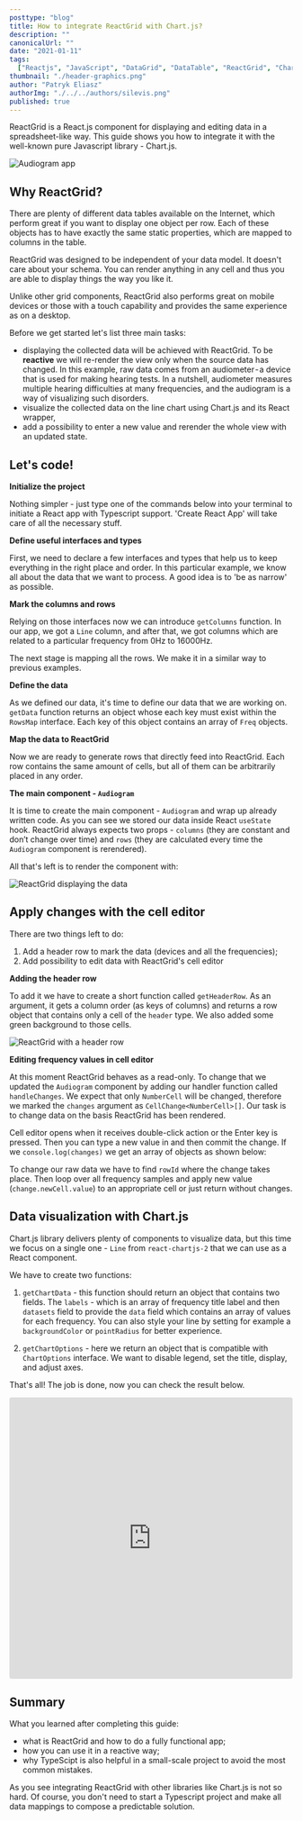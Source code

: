 ```yaml
---
posttype: "blog"
title: How to integrate ReactGrid with Chart.js?
description: ""
canonicalUrl: ""
date: "2021-01-11"
tags:
  ["Reactjs", "JavaScript", "DataGrid", "DataTable", "ReactGrid", "Chart.js", "Typescript"]
thumbnail: "./header-graphics.png"
author: "Patryk Eliasz"
authorImg: "./../../authors/silevis.png"
published: true
---
```


ReactGrid is a React.js component for displaying and editing data in a spreadsheet-like way. 
This guide shows you how to integrate it with the well-known pure Javascript library - Chart.js.

![Audiogram app](./full-view.png)

## Why ReactGrid?

There are plenty of different data tables available on the Internet, which perform great if you want to display one object per row. 
Each of these objects has to have exactly the same static properties, which are mapped to columns in the table.

ReactGrid was designed to be independent of your data model.
It doesn't care about your schema. You can render anything in any cell and thus you are able to display things the way you like it.

Unlike other grid components, ReactGrid also performs great on mobile devices or those with a touch capability and provides the same experience as on a desktop.

Before we get started let's list three main tasks:

- displaying the collected data will be achieved with ReactGrid. To be **reactive** we will re-render the view only when the source data has changed.
  In this example, raw data comes from an audiometer - a device that is used for making hearing tests.
  In a nutshell, audiometer measures multiple hearing difficulties at many frequencies,  and the audiogram is a way of
  visualizing such disorders.
- visualize the collected data on the line chart using Chart.js and its React wrapper,
- add a possibility to enter a new value and rerender the whole view with an updated state.

## Let's code!

**Initialize the project**

Nothing simpler - just type one of the commands below into your terminal to initiate a React app with Typescript support.
'Create React App' will take care of all the necessary stuff.

<!-- https://gist.github.com/patryk0493/32c10a2f03059d8153ca300d2f11314f#file-project_init -->
<Gist id='32c10a2f03059d8153ca300d2f11314f' file='project_init' />

**Define useful interfaces and types**

First, we need to declare a few interfaces and types that help us to keep everything in the right place and order.
In this particular example, we know all about the data that we want to process.
A good idea is to 'be as narrow' as possible.

<!-- https://gist.github.com/patryk0493/32c10a2f03059d8153ca300d2f11314f?file=interfaces.ts -->
<Gist id='32c10a2f03059d8153ca300d2f11314f' file='interfaces.ts' />

**Mark the columns and rows**

Relying on those interfaces now we can introduce `getColumns` function. 
In our app, we got a `Line` column, and after that, we got columns which are related to a particular frequency from 0Hz to 16000Hz.

<!-- https://gist.github.com/patryk0493/32c10a2f03059d8153ca300d2f11314f?file=columns.ts -->
<Gist id='32c10a2f03059d8153ca300d2f11314f' file='columns.ts' />

The next stage is mapping all the rows. We make it in a similar way to previous examples.

<!-- https://gist.github.com/patryk0493/32c10a2f03059d8153ca300d2f11314f?file=rows.ts -->
<Gist id='32c10a2f03059d8153ca300d2f11314f' file='rows.ts' />

**Define the data**

As we defined our data, it's time to define our data that we are working on. 
`getData` function returns an object whose each key must exist within the `RowsMap` interface.
Each key of this object contains an array of `Freq` objects.

<!-- https://gist.github.com/patryk0493/32c10a2f03059d8153ca300d2f11314f?file=getData.ts -->
<Gist id='32c10a2f03059d8153ca300d2f11314f' file='getData.ts' />

**Map the data to ReactGrid**

Now we are ready to generate rows that directly feed into ReactGrid. 
Each row contains the same amount of cells, but all of them can be arbitrarily placed in any order.

<!-- https://gist.github.com/patryk0493/32c10a2f03059d8153ca300d2f11314f?file=getRows.ts -->
<Gist id='32c10a2f03059d8153ca300d2f11314f' file='getRows.ts' />

**The main component - `Audiogram`**

It is time to create the main component - `Audiogram` and wrap up already written code. 
As you can see we stored our data inside React `useState` hook. 
ReactGrid always expects two props - `columns` (they are constant and don’t change over time) and `rows` 
(they are calculated every time the `Audiogram` component is rerendered).

<!-- https://gist.github.com/patryk0493/32c10a2f03059d8153ca300d2f11314f?file=Audiogram.ts -->
<Gist id='32c10a2f03059d8153ca300d2f11314f' file='Audiogram.ts' />

All that's left is to render the component with:

<!-- https://gist.github.com/patryk0493/32c10a2f03059d8153ca300d2f11314f?file=index.ts -->
<Gist id='32c10a2f03059d8153ca300d2f11314f' file='index.ts' />

![ReactGrid displaying the data](./only-grid.png)

## Apply changes with the cell editor

There are two things left to do:

1. Add a header row to mark the data (devices and all the frequencies);
2. Add possibility to edit data with ReactGrid's cell editor

**Adding the header row**

To add it we have to create a short function called `getHeaderRow`. 
As an argument, it gets a column order (as keys of columns) and returns a row object that contains only a cell of the `header` type. 
We also added some green background to those cells.

<!-- https://gist.github.com/patryk0493/32c10a2f03059d8153ca300d2f11314f?file=getHeaderRow.ts -->
<Gist id='32c10a2f03059d8153ca300d2f11314f' file='getHeaderRow.ts' />

![ReactGrid with a header row](./reactgrid-with-header.png)

**Editing frequency values in cell editor**

At this moment ReactGrid behaves as a read-only. 
To change that we updated the `Audiogram` component by adding our handler function called `handleChanges`. 
We expect that only `NumberCell` will be changed, therefore we marked the `changes` argument as `CellChange<NumberCell>[]`. 
Our task is to change data on the basis ReactGrid has been rendered.

Cell editor opens when it receives double-click action or the Enter key is pressed. 
Then you can type a new value in and then commit the change. 
If we `console.log(changes)` we get an array of objects as shown below:

<!-- https://gist.github.com/patryk0493/32c10a2f03059d8153ca300d2f11314f?file=changes.json -->
<Gist id='32c10a2f03059d8153ca300d2f11314f' file='changes.json' />

To change our raw data we have to find `rowId` where the change takes place. 
Then loop over all frequency samples and apply new value (`change.newCell.value`) to an appropriate cell or just return without changes.

<!-- https://gist.github.com/patryk0493/32c10a2f03059d8153ca300d2f11314f?file=AudiogramWithLineChart.ts -->
<Gist id='32c10a2f03059d8153ca300d2f11314f' file='AudiogramWithLineChart.ts' />

## Data visualization with Chart.js

Chart.js library delivers plenty of components to visualize data, but this time we focus on a single one - 
`Line` from `react-chartjs-2` that we can use as a React component.

We have to create two functions:
1. `getChartData` - this function should return an object that contains two fields. The `labels` - which is an array of frequency title label
  and then `datasets` field to provide the `data` field which contains an array of values for each frequency. 
  You can also style your line by setting for example a `backgroundColor` or `pointRadius` for better experience.

  <!-- https://gist.github.com/patryk0493/32c10a2f03059d8153ca300d2f11314f?file=getChartData.ts -->
  <Gist id='32c10a2f03059d8153ca300d2f11314f' file='getChartData.ts' />

2. `getChartOptions` - here we return an object that is compatible with `ChartOptions` interface. 
  We want to disable legend, set the title, display, and adjust axes.

That's all! The job is done, now you can check the result below.

<iframe src="https://codesandbox.io/embed/reactgrid-chartjs-audiogram-gtlgr?fontsize=14&hidenavigation=1&module=%2Fsrc%2FAudiogram.tsx&theme=dark"
  style="width:100%; height:500px; border:0; border-radius: 4px; overflow:hidden;"
  title="reactgrid-chart.js-audiogram"
  allow="accelerometer; ambient-light-sensor; camera; encrypted-media; geolocation; gyroscope; hid; microphone; midi; payment; usb; vr; xr-spatial-tracking"
  sandbox="allow-forms allow-modals allow-popups allow-presentation allow-same-origin allow-scripts"
></iframe>

## Summary

What you learned after completing this guide:
- what is ReactGrid and how to do a fully functional app; 
- how you can use it in a reactive way;
- why TypeScipt is also helpful in a small-scale project to avoid the most common mistakes.

As you see integrating ReactGrid with other libraries like Chart.js is not so hard. 
Of course, you don't need to start a Typescript project and make all data mappings to compose a predictable solution.
